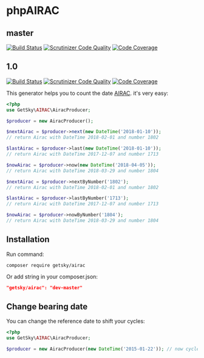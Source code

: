 phpAIRAC
========
## master 
[![Build Status](https://travis-ci.org/GetSky/php-airac.svg?branch=master)](https://travis-ci.org/GetSky/php-airac) [![Scrutinizer Code Quality](https://scrutinizer-ci.com/g/GetSky/php-airac/badges/quality-score.png?b=master)](https://scrutinizer-ci.com/g/GetSky/php-airac/?branch=master) [![Code Coverage](https://scrutinizer-ci.com/g/GetSky/php-airac/badges/coverage.png?b=master)](https://scrutinizer-ci.com/g/GetSky/php-airac/?branch=master)
## 1.0 
[![Build Status](https://travis-ci.org/GetSky/php-airac.svg?branch=1.0)](https://travis-ci.org/GetSky/php-airac) [![Scrutinizer Code Quality](https://scrutinizer-ci.com/g/GetSky/php-airac/badges/quality-score.png?b=1.0)](https://scrutinizer-ci.com/g/GetSky/php-airac/?branch=1.0) [![Code Coverage](https://scrutinizer-ci.com/g/GetSky/php-airac/badges/coverage.png?b=1.0)](https://scrutinizer-ci.com/g/GetSky/php-airac/?branch=1.0)

This generator helps you to count the date [AIRAC](https://en.wikipedia.org/wiki/Aeronautical_Information_Publication#AIRAC_effective_dates_.2828-day_cycle.29). it's very easy:

```php
<?php
use GetSky\AIRAC\AiracProducer;

$producer = new AiracProducer();

$nextAirac = $producer->next(new DateTime('2018-01-10')); 
// return Airac with DateTime 2018-02-01 and number 1802

$lastAirac = $producer->last(new DateTime('2018-01-10')); 
// return Airac with DateTime 2017-12-07 and number 1713

$nowAirac = $producer->now(new DateTime('2018-04-05'));  
// return Airac with DateTime 2018-03-29 and number 1804

$nextAirac = $producer->nextByNumber('1802'); 
// return Airac with DateTime 2018-02-01 and number 1802

$lastAirac = $producer->lastByNumber('1713'); 
// return Airac with DateTime 2017-12-07 and number 1713

$nowAirac = $producer->nowByNumber('1804');  
// return Airac with DateTime 2018-03-29 and number 1804

```

Installation
------------
Run command:

```
composer require getsky/airac
```

Or add string in your composer.json:

```json
"getsky/airac": "dev-master"
```

Change bearing date
-------------------
You can change the reference date to shift your cycles:

```php
<?php
use GetSky\AIRAC\AiracProducer;

$producer = new AiracProducer(new DateTime('2015-01-22')); // now cycle shifted by 14 days
```
